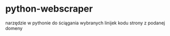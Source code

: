# python-webscraper
narzędzie w pythonie do ściągania wybranych linijek kodu strony z podanej domeny
